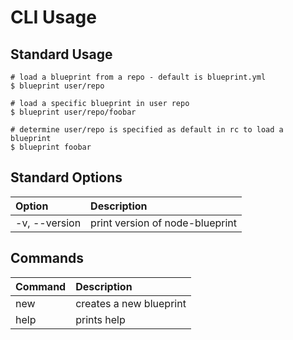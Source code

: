 # CLI Usage

## Standard Usage

```
# load a blueprint from a repo - default is blueprint.yml
$ blueprint user/repo

# load a specific blueprint in user repo
$ blueprint user/repo/foobar

# determine user/repo is specified as default in rc to load a blueprint
$ blueprint foobar
```

## Standard Options

| Option        | Description                     |
|:--------------|:--------------------------------|
| -v, --version | print version of node-blueprint |

## Commands

| Command | Description             |
|:--------|:------------------------|
| new     | creates a new blueprint |
| help    | prints help             |
